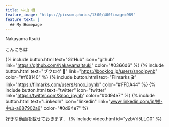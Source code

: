 ```yaml
---
title: 中山 樹 
feature_image: "https://picsum.photos/1300/400?image=989"
feature_text: |
  ## My Homepage
---
```


Nakayama Itsuki

こんにちは

{% include button.html text="GitHub" icon="github" link="https://github.com/NakayamaItsuki" color="#0366d6" %} {% include button.html text="ブクログ 📕" link="https://booklog.jp/users/snooipynb" color="#f68140" %} {% include button.html text="Filmarks 🎬" link="https://filmarks.com/users/snoo_ipynb" color="#FFDA44" %} {% include button.html text="twitter" icon="twitter" link="https://twitter.com/Snoo_ipynb" color="#0d94e7" %} {% include button.html text="LinkedIn" icon="linkedin" link="www.linkedin.com/in/樹-中山-a687902a6" color="#0d94e7" %}

好きな動画を載せておきます．
{% include video.html id="yzbVrl5LLG0" %}



